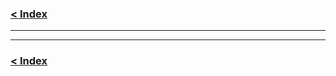 ### [< Index](https://github.com/connectkushal/cssnotes/tree/main?tab=readme-ov-file#index)
---


---
### [< Index](https://github.com/connectkushal/cssnotes/tree/main?tab=readme-ov-file#index)


